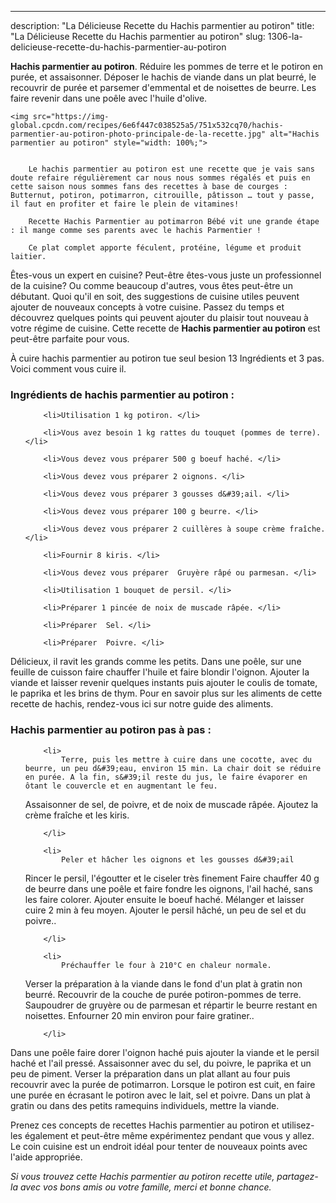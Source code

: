 ---
description: "La Délicieuse Recette du Hachis parmentier au potiron"
title: "La Délicieuse Recette du Hachis parmentier au potiron"
slug: 1306-la-delicieuse-recette-du-hachis-parmentier-au-potiron

<p>
	<strong>Hachis parmentier au potiron</strong>. 
	Réduire les pommes de terre et le potiron en purée, et assaisonner. Déposer le hachis de viande dans un plat beurré, le recouvrir de purée et parsemer d&#39;emmental et de noisettes de beurre. Les faire revenir dans une poêle avec l&#39;huile d&#39;olive.
</p>
<p>
	
	<img src="https://img-global.cpcdn.com/recipes/6e6f447c038525a5/751x532cq70/hachis-parmentier-au-potiron-photo-principale-de-la-recette.jpg" alt="Hachis parmentier au potiron" style="width: 100%;">
	
	
		Le hachis parmentier au potiron est une recette que je vais sans doute refaire régulièrement car nous nous sommes régalés et puis en cette saison nous sommes fans des recettes à base de courges : Butternut, potiron, potimarron, citrouille, pâtisson … tout y passe, il faut en profiter et faire le plein de vitamines!
	
		Recette Hachis Parmentier au potimarron Bébé vit une grande étape : il mange comme ses parents avec le hachis Parmentier !
	
		Ce plat complet apporte féculent, protéine, légume et produit laitier.
	
</p>

Êtes-vous un expert en cuisine? Peut-être êtes-vous juste un professionnel de la cuisine? Ou comme beaucoup d'autres, vous êtes peut-être un débutant. Quoi qu'il en soit, des suggestions de cuisine utiles peuvent ajouter de nouveaux concepts à votre cuisine. Passez du temps et découvrez quelques points qui peuvent ajouter du plaisir tout nouveau à votre régime de cuisine. Cette recette de <strong> Hachis parmentier au potiron </strong> est peut-être parfaite pour vous.

<!--inarticleads1-->

À cuire hachis parmentier au potiron tue seul besion 13 Ingrédients et 3 pas. Voici comment vous cuire il.

<h3>Ingrédients de hachis parmentier au potiron :</h3>

<ol>
	
		<li>Utilisation 1 kg potiron. </li>
	
		<li>Vous avez besoin 1 kg rattes du touquet (pommes de terre). </li>
	
		<li>Vous devez vous préparer 500 g boeuf haché. </li>
	
		<li>Vous devez vous préparer 2 oignons. </li>
	
		<li>Vous devez vous préparer 3 gousses d&#39;ail. </li>
	
		<li>Vous devez vous préparer 100 g beurre. </li>
	
		<li>Vous devez vous préparer 2 cuillères à soupe crème fraîche. </li>
	
		<li>Fournir 8 kiris. </li>
	
		<li>Vous devez vous préparer  Gruyère râpé ou parmesan. </li>
	
		<li>Utilisation 1 bouquet de persil. </li>
	
		<li>Préparer 1 pincée de noix de muscade râpée. </li>
	
		<li>Préparer  Sel. </li>
	
		<li>Préparer  Poivre. </li>
	
</ol>

Délicieux, il ravit les grands comme les petits. Dans une poêle, sur une feuille de cuisson faire chauffer l&#39;huile et faire blondir l&#39;oignon. Ajouter la viande et laisser revenir quelques instants puis ajouter le coulis de tomate, le paprika et les brins de thym. Pour en savoir plus sur les aliments de cette recette de hachis, rendez-vous ici sur notre guide des aliments. 

<!--inarticleads2-->

<h3>Hachis parmentier au potiron pas à pas :</h3>

<ol>
	
		<li>
			Terre, puis les mettre à cuire dans une cocotte, avec du beurre, un peu d&#39;eau, environ 15 min. La chair doit se réduire en purée. A la fin, s&#39;il reste du jus, le faire évaporer en ôtant le couvercle et en augmentant le feu.
Assaisonner de sel, de poivre, et de noix de muscade râpée. Ajoutez la crème fraîche et les kiris.
			
			
		</li>
	
		<li>
			Peler et hâcher les oignons et les gousses d&#39;ail
Rincer le persil, l&#39;égoutter et le ciseler très finement
Faire chauffer 40 g de beurre dans une poêle et faire fondre les oignons, l&#39;ail haché, sans les faire colorer.
Ajouter ensuite le boeuf haché.
Mélanger et laisser cuire 2 min à feu moyen.
Ajouter le persil hâché, un peu de sel et du poivre..
			
			
		</li>
	
		<li>
			Préchauffer le four à 210°C en chaleur normale.
Verser la préparation à la viande dans le fond d&#39;un plat à gratin non beurré.
Recouvrir de la couche de purée potiron-pommes de terre.
Saupoudrer de gruyère ou de parmesan et répartir le beurre restant en noisettes.
Enfourner 20 min environ pour faire gratiner..
			
			
		</li>
	
</ol>

Dans une poêle faire dorer l&#39;oignon haché puis ajouter la viande et le persil haché et l&#39;ail pressé. Assaisonner avec du sel, du poivre, le paprika et un peu de piment. Verser la préparation dans un plat allant au four puis recouvrir avec la purée de potimarron. Lorsque le potiron est cuit, en faire une purée en écrasant le potiron avec le lait, sel et poivre. Dans un plat à gratin ou dans des petits ramequins individuels, mettre la viande. 

<!--inarticleads1-->

<p>
Prenez ces concepts de recettes Hachis parmentier au potiron et utilisez-les également et peut-être même expérimentez pendant que vous y allez. Le coin cuisine est un endroit idéal pour tenter de nouveaux points avec l'aide appropriée.
</p>

<p>
<i>Si vous trouvez cette Hachis parmentier au potiron recette utile, partagez-la avec vos bons amis ou votre famille, merci et bonne chance.</i>
</p>
